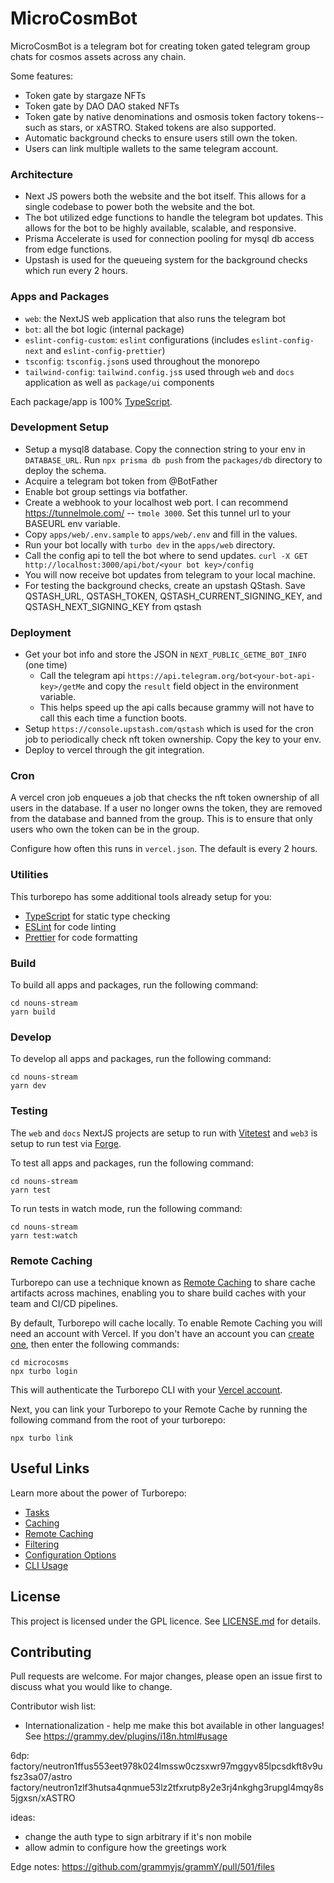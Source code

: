 # MicroCosmBot

MicroCosmBot is a telegram bot for creating token gated telegram group chats for cosmos assets across any chain.

Some features:
* Token gate by stargaze NFTs
* Token gate by DAO DAO staked NFTs
* Token gate by native denominations and osmosis token factory tokens-- such as stars, or xASTRO. Staked tokens are also supported.
* Automatic background checks to ensure users still own the token.
* Users can link multiple wallets to the same telegram account.


### Architecture
* Next JS powers both the website and the bot itself. This allows for a single codebase to power both the website and the bot.
* The bot utilized edge functions to handle the telegram bot updates. This allows for the bot to be highly available, scalable, and responsive.
* Prisma Accelerate is used for connection pooling for mysql db access from edge functions.
* Upstash is used for the queueing system for the background checks which run every 2 hours.


### Apps and Packages

- `web`: the NextJS web application that also runs the telegram bot
- `bot`: all the bot logic (internal package)
- `eslint-config-custom`: `eslint` configurations (includes `eslint-config-next` and `eslint-config-prettier`)
- `tsconfig`: `tsconfig.json`s used throughout the monorepo
- `tailwind-config`: `tailwind.config.js`s used through `web` and `docs` application as well as `package/ui` components

Each package/app is 100% [TypeScript](https://www.typescriptlang.org/).

### Development Setup

* Setup a mysql8 database. Copy the connection string to your env in `DATABASE_URL`. Run `npx prisma db push` from the `packages/db` directory to deploy the schema.
* Acquire a telegram bot token from @BotFather
* Enable bot group settings via botfather.
* Create a webhook to your localhost web port. I can recommend https://tunnelmole.com/ -- `tmole 3000`. Set this tunnel url to your BASEURL env variable.
* Copy `apps/web/.env.sample` to `apps/web/.env` and fill in the values.
* Run your bot locally with `turbo dev` in the `apps/web` directory.
* Call the config api to tell the bot where to send updates. `curl -X GET  http://localhost:3000/api/bot/<your bot key>/config`
* You will now receive bot updates from telegram to your local machine.
* For testing the background checks, create an upstash QStash. Save QSTASH_URL, QSTASH_TOKEN, QSTASH_CURRENT_SIGNING_KEY, and QSTASH_NEXT_SIGNING_KEY from qstash

### Deployment

* Get your bot info and store the JSON in `NEXT_PUBLIC_GETME_BOT_INFO` (one time)
  * Call the telegram api `https://api.telegram.org/bot<your-bot-api-key>/getMe` and copy the `result` field object in the environment variable.
  * This helps speed up the api calls because grammy will not have to call this each time a function boots.
* Setup `https://console.upstash.com/qstash` which is used for the cron job to periodically check nft token ownership. Copy the key to your env.
* Deploy to vercel through the git integration.

### Cron
A vercel cron job enqueues a job that checks the nft token ownership of all users in the database. If a user no longer owns the token, they are removed from the database and banned from the group. This is to ensure that only users who own the token can be in the group.

Configure how often this runs in `vercel.json`. The default is every 2 hours.

### Utilities

This turborepo has some additional tools already setup for you:

- [TypeScript](https://www.typescriptlang.org/) for static type checking
- [ESLint](https://eslint.org/) for code linting
- [Prettier](https://prettier.io) for code formatting

### Build

To build all apps and packages, run the following command:

```
cd nouns-stream
yarn build
```

### Develop

To develop all apps and packages, run the following command:

```
cd nouns-stream
yarn dev
```

### Testing

The `web` and `docs` NextJS projects are setup to run with [Vitetest](https://vitest.dev) and `web3` is setup to run test via [Forge](https://book.getfoundry.sh/reference/forge/forge-test).

To test all apps and packages, run the following command:

```
cd nouns-stream
yarn test
```

To run tests in watch mode, run the following command:

```
cd nouns-stream
yarn test:watch
```

### Remote Caching

Turborepo can use a technique known as [Remote Caching](https://turbo.build/repo/docs/core-concepts/remote-caching) to share cache artifacts across machines, enabling you to share build caches with your team and CI/CD pipelines.

By default, Turborepo will cache locally. To enable Remote Caching you will need an account with Vercel. If you don't have an account you can [create one](https://vercel.com/signup), then enter the following commands:

```
cd microcosms
npx turbo login
```

This will authenticate the Turborepo CLI with your [Vercel account](https://vercel.com/docs/concepts/personal-accounts/overview).

Next, you can link your Turborepo to your Remote Cache by running the following command from the root of your turborepo:

```
npx turbo link
```

## Useful Links

Learn more about the power of Turborepo:

- [Tasks](https://turbo.build/repo/docs/core-concepts/monorepos/running-tasks)
- [Caching](https://turbo.build/repo/docs/core-concepts/caching)
- [Remote Caching](https://turbo.build/repo/docs/core-concepts/remote-caching)
- [Filtering](https://turbo.build/repo/docs/core-concepts/monorepos/filtering)
- [Configuration Options](https://turbo.build/repo/docs/reference/configuration)
- [CLI Usage](https://turbo.build/repo/docs/reference/command-line-reference)


## License
This project is licensed under the GPL licence. See [LICENSE.md](LICENSE.md) for details.

## Contributing
Pull requests are welcome. For major changes, please open an issue first to discuss what you would like to change.

Contributor wish list:
* Internationalization - help me make this bot available in other languages! See https://grammy.dev/plugins/i18n.html#usage


6dp:
factory/neutron1ffus553eet978k024lmssw0czsxwr97mggyv85lpcsdkft8v9ufsz3sa07/astro
factory/neutron1zlf3hutsa4qnmue53lz2tfxrutp8y2e3rj4nkghg3rupgl4mqy8s5jgxsn/xASTRO

ideas:
- change the auth type to sign arbitrary if it's non mobile
- allow admin to configure how the greetings work


Edge notes:
https://github.com/grammyjs/grammY/pull/501/files